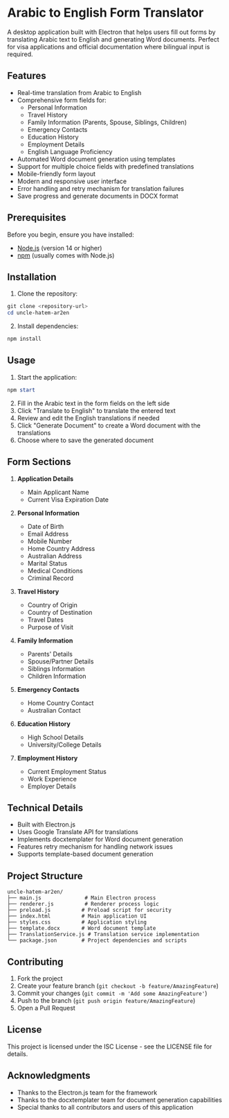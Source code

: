 # Arabic to English Form Translator

A desktop application built with Electron that helps users fill out forms by translating Arabic text to English and generating Word documents. Perfect for visa applications and official documentation where bilingual input is required.

## Features

- Real-time translation from Arabic to English
- Comprehensive form fields for:
  - Personal Information
  - Travel History
  - Family Information (Parents, Spouse, Siblings, Children)
  - Emergency Contacts
  - Education History
  - Employment Details
  - English Language Proficiency
- Automated Word document generation using templates
- Support for multiple choice fields with predefined translations
- Mobile-friendly form layout
- Modern and responsive user interface
- Error handling and retry mechanism for translation failures
- Save progress and generate documents in DOCX format

## Prerequisites

Before you begin, ensure you have installed:

- [Node.js](https://nodejs.org/) (version 14 or higher)
- [npm](https://www.npmjs.com/) (usually comes with Node.js)

## Installation

1. Clone the repository:

```powershell
git clone <repository-url>
cd uncle-hatem-ar2en
```

2. Install dependencies:

```powershell
npm install
```

## Usage

1. Start the application:

```powershell
npm start
```

2. Fill in the Arabic text in the form fields on the left side
3. Click "Translate to English" to translate the entered text
4. Review and edit the English translations if needed
5. Click "Generate Document" to create a Word document with the translations
6. Choose where to save the generated document

## Form Sections

1. **Application Details**

   - Main Applicant Name
   - Current Visa Expiration Date

2. **Personal Information**

   - Date of Birth
   - Email Address
   - Mobile Number
   - Home Country Address
   - Australian Address
   - Marital Status
   - Medical Conditions
   - Criminal Record

3. **Travel History**

   - Country of Origin
   - Country of Destination
   - Travel Dates
   - Purpose of Visit

4. **Family Information**

   - Parents' Details
   - Spouse/Partner Details
   - Siblings Information
   - Children Information

5. **Emergency Contacts**

   - Home Country Contact
   - Australian Contact

6. **Education History**

   - High School Details
   - University/College Details

7. **Employment History**
   - Current Employment Status
   - Work Experience
   - Employer Details

## Technical Details

- Built with Electron.js
- Uses Google Translate API for translations
- Implements docxtemplater for Word document generation
- Features retry mechanism for handling network issues
- Supports template-based document generation

## Project Structure

```
uncle-hatem-ar2en/
├── main.js              # Main Electron process
├── renderer.js          # Renderer process logic
├── preload.js          # Preload script for security
├── index.html          # Main application UI
├── styles.css          # Application styling
├── template.docx       # Word document template
├── TranslationService.js # Translation service implementation
└── package.json        # Project dependencies and scripts
```

## Contributing

1. Fork the project
2. Create your feature branch (`git checkout -b feature/AmazingFeature`)
3. Commit your changes (`git commit -m 'Add some AmazingFeature'`)
4. Push to the branch (`git push origin feature/AmazingFeature`)
5. Open a Pull Request

## License

This project is licensed under the ISC License - see the LICENSE file for details.

## Acknowledgments

- Thanks to the Electron.js team for the framework
- Thanks to the docxtemplater team for document generation capabilities
- Special thanks to all contributors and users of this application
